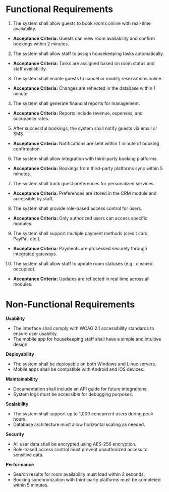 # Functional Requirements

1. The system shall allow guests to book rooms online with real-time availability.
 - **Acceptance Criteria:** Guests can view room availability and confirm bookings within 2 minutes.
2. The system shall allow staff to assign housekeeping tasks automatically.
 - **Acceptance Criteria:** Tasks are assigned based on room status and staff availability.
3. The system shall enable guests to cancel or modify reservations online.
 - **Acceptance Criteria:** Changes are reflected in the database within 1 minute.
4. The system shall generate financial reports for management.
 - **Acceptance Criteria:** Reports include revenue, expenses, and occupancy rates.
5. After successful bookings, the system shall notify guests via email or SMS.
 - **Acceptance Criteria:** Notifications are sent within 1 minute of booking confirmation.
6. The system shall allow integration with third-party booking platforms.
 - **Acceptance Criteria:** Bookings from third-party platforms sync within 5 minutes.
7. The system shall track guest preferences for personalized services.
 - **Acceptance Criteria:** Preferences are stored in the CRM module and accessible by staff.
8. The system shall provide role-based access control for users.
 - **Acceptance Criteria:** Only authorized users can access specific modules.
9. The system shall support multiple payment methods (credit card, PayPal, etc.).
 - **Acceptance Criteria:** Payments are processed securely through integrated gateways.
10. The system shall allow staff to update room statuses (e.g., cleaned, occupied).
 - **Acceptance Criteria:** Updates are reflected in real time across all modules.

# Non-Functional Requirements

**Usability**
- The interface shall comply with WCAG 2.1 accessibility standards to ensure user usability.
- The mobile app for housekeeping staff shall have a simple and intuitive design.

**Deployability**
- The system shall be deployable on both Windows and Linux servers.
- Mobile apps shall be compatible with Android and iOS devices.
  
**Maintainability**
- Documentation shall include an API guide for future integrations.
- System logs must be accessible for debugging purposes.
  
**Scalability**
- The system shall support up to 1,000 concurrent users during peak hours.
- Database architecture must allow horizontal scaling as needed.
  
**Security**
- All user data shall be encrypted using AES-256 encryption.
- Role-based access control must prevent unauthorized access to sensitive data.
  
**Performance**
- Search results for room availability must load within 2 seconds.
- Booking synchronization with third-party platforms must be completed within 5 minutes.
